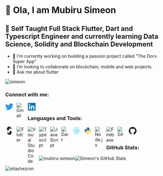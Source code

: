 # 👋 Ola, I am Mubiru Simeon

## 👀 Self Taught Full Stack Flutter, Dart and Typescript Engineer and currently learning Data Science, Solidity and Blockchain Development
- 🔭 I'm currently working on building a passion project called "The Dorx Super App"
- 👯 I’m looking to collaborate on blockchain, mobile and web projects.
- 💬 Ask me about flutter

<p align="left"> <img src="https://komarev.com/ghpvc/?username=mubiru-simeon&label=Profile%20views&color=0e75b6&style=flat" alt="simeon" /></p>

### Connect with me:
[<img align="left" alt="Twitter" width="26px" src="https://github.com/devicons/devicon/blob/master/icons/twitter/twitter-original.svg" style="padding-right:10px;" />](https://twitter.com/dorx_official/)
[<img align="left" alt="Gmail" width="26px" src="https://cdn.jsdelivr.net/gh/devicons/devicon/icons/google/google-original.svg" style="padding-right:10px;" />](codewithsimeon@gmail.com/)
[<img align="left" alt="LinkedIn" width="26px" src="https://github.com/devicons/devicon/blob/master/icons/linkedin/linkedin-original.svg" style="padding-right:10px;" />]([https://www.linkedin.com/in/mubiru-simeon-b28146180/](https://ug.linkedin.com/in/mubiru-simeon-b28146180))

<br/>
          
### Languages and Tools:          
<img align="left" alt="Solidity" width="26px" src="https://github.com/devicons/devicon/blob/master/icons/solidity/solidity-original.svg" style="padding-right:10px;" />
<img align="left" alt="Flutter" width="26px" src="https://cdn.jsdelivr.net/gh/devicons/devicon/icons/flutter/flutter-original.svg" style="padding-right:10px;" />
<img align="left" alt="Visual Studio Code" width="26px" src="https://cdn.jsdelivr.net/gh/devicons/devicon/icons/vscode/vscode-original.svg" style="padding-right:10px;" />
<img align="left" alt="Typescript" width="26px" src="https://cdn.jsdelivr.net/gh/devicons/devicon/icons/typescript/typescript-original.svg" style="padding-right:10px;" />
<img align="left" alt="JavaScript" width="26px" src="https://cdn.jsdelivr.net/gh/devicons/devicon/icons/javascript/javascript-original.svg" style="padding-right:10px;" />
<img align="left" alt="Dart" width="26px" src="https://cdn.jsdelivr.net/gh/devicons/devicon/icons/dart/dart-original-wordmark.svg" style="padding-right:10px;" />
<img align="left" alt="React" width="26px" src="https://github.com/devicons/devicon/blob/master/icons/react/react-original.svg" style="padding-right:10px;" />
<img align="left" alt="Python" width="26px" src="https://github.com/devicons/devicon/blob/master/icons/python/python-original.svg" style="padding-right:10px;" />
<img align="left" alt="Node.js" width="26px" src="https://cdn.jsdelivr.net/gh/devicons/devicon/icons/nodejs/nodejs-original.svg" style="padding-right:10px;" />
<img align="left" alt="Firebase" width="26px" src="https://cdn.jsdelivr.net/gh/devicons/devicon/icons/firebase/firebase-plain-wordmark.svg" style="padding-right:10px;" />
<img align="left" alt="Git" width="26px" src="https://cdn.jsdelivr.net/gh/devicons/devicon/icons/git/git-original.svg" style="padding-right:10px;" />
<img align="left" alt="GitHub" width="26px" src="https://github.com/devicons/devicon/blob/master/icons/github/github-original.svg" style="padding-right:10px;"/>
<br />
<br />

### GitHub Stats:
  <p><img align="left" src="https://github-readme-stats.vercel.app/api/top-langs?username=mubiru-simeon&show_icons=true&locale=en&layout=compact" alt="mubiru-simeon" /></p>
  <p>&nbsp;<img align="left" alt="Simeon's GitHub Stats" src="https://github-readme-stats.vercel.app/api?username=mubiru-simeon&show_icons=true&hide_border=false&title_color=ff652f&icon_color=FFE400&bg_color=09131B&text_color=ffffff&border_color=0c1a25" /></p>
  <p><img align="center" src="https://github-readme-streak-stats.herokuapp.com/?user=mubiru-simeon&" alt="eliashezron" /></p>
